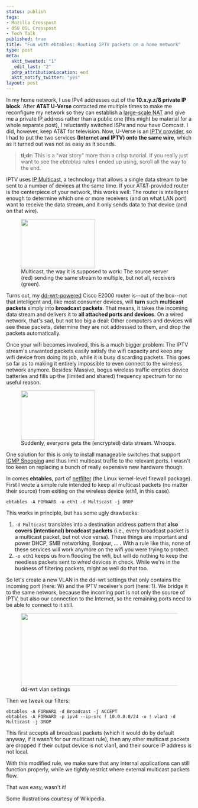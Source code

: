 ```yaml
--- 
status: publish
tags: 
- Mozilla Crosspost
- OSU OSL Crosspost
- Tech Talk
published: true
title: "Fun with ebtables: Routing IPTV packets on a home network"
type: post
meta: 
  aktt_tweeted: "1"
  _edit_last: "2"
  pdrp_attributionLocation: end
  aktt_notify_twitter: "yes"
layout: post
---
```

In my home network, I use IPv4 addresses out of the <strong>10.x.y.z/8 private IP block</strong>. After <strong>AT&T U-Verse</strong> contacted me multiple times to make me reconfigure my network so they can establish a <a href="http://en.wikipedia.org/wiki/Large-scale_NAT">large-scale NAT</a> and give me a private IP address rather than a public one (this might be material for a whole separate post), I reluctantly switched ISPs and now have Comcast. I did, however, keep AT&T for television. Now, U-Verse is an <a href="http://en.wikipedia.org/wiki/IPTV">IPTV provider</a>, so I had to put the two services <strong>(Internet and IPTV) onto the same wire</strong>, which as it turned out was not as easy as it sounds.
<!--more-->

<blockquote><strong title="Too long, didn't read">tl;dr:</strong> This is a "war story" more than a crisp tutorial. If you really just want to see the <em>ebtables</em> rules I ended up using, scroll all the way to the end.</blockquote>

IPTV uses <a href="http://en.wikipedia.org/wiki/IP_multicast">IP Multicast</a>, a technology that allows a single data stream to be sent to a number of devices at the same time. If your AT&T-provided router is the centerpiece of your network, this works well: The router is intelligent enough to determine which one or more receivers (and on what LAN port) want to receive the data stream, and it only sends data to that device (and on that wire).

<figure class="img-label">
<img src="http://fredericiana.com/wp-content/uploads/2012/05/multicast.png" alt="" title="IP Multicast" width="200" height="133" class="alignnone size-full wp-image-4932" /><!--
--><figcaption>Multicast, the way it is supposed to work: The source server (red) sending the same stream to multiple, but not all, receivers (green).</figcaption>
</figure>

Turns out, my <a href="http://dd-wrt.com/">dd-wrt-powered</a> Cisco E2000 router is--out of the box--not that intelligent and, like most consumer devices, will <strong>turn</strong> such <strong>multicast packets</strong> simply into <strong>broadcast packets</strong>. That means, it takes the incoming data stream and delivers it to <strong>all attached ports and devices</strong>. On a wired network, that's sad, but not too big a deal: Other computers and devices will see these packets, determine they are not addressed to them, and drop the packets automatically.

Once your wifi becomes involved, this is a much bigger problem: The IPTV stream's unwanted packets easily satisfy the wifi capacity and keep any wifi device from doing its job, while it is busy discarding packets. This goes so far as to making it entirely impossible to even connect to the wireless network anymore. Besides: Massive, bogus wireless traffic empties device batteries and fills up the (limited and shared) frequency spectrum for no useful reason.

<figure class="img-label">
<img src="http://fredericiana.com/wp-content/uploads/2012/05/broadcast.png" alt="" title="Broadcast" width="200" height="133" class="alignnone size-full wp-image-4939" /><!--
--><figcaption>Suddenly, everyone gets the (encrypted) data stream. Whoops.</figcaption>
</figure>

One solution for this is only to install manageable switches that support <a href="http://en.wikipedia.org/wiki/IGMP_snooping">IGMP Snooping</a> and thus limit multicast traffic to the relevant ports. I wasn't too keen on replacing a bunch of really expensive new hardware though.

In comes <strong>ebtables</strong>, part of <a href="http://en.wikipedia.org/wiki/Netfilter">netfilter</a> (the Linux kernel-level firewall package). First I wrote a simple rule intended to keep all multicast packets (no matter their source) from exiting on the wireless device (eth1, in this case).

<pre><code>ebtables -A FORWARD -o eth1 -d Multicast -j DROP</code></pre>

This works in principle, but has some ugly drawbacks:
<ol>
	<li><code>-d Multicast</code> translates into a destination address pattern that <strong>also covers (intentional) broadcast packets</strong> (i.e., every broadcast packet is a multicast packet, but not vice versa). These things are important and power DHCP, SMB networking, Bonjour, ... . With a rule like this, none of these services will work anymore on the wifi you were trying to protect.</li>
	<li><code>-o eth1</code> keeps us from flooding the wifi, but will do nothing to keep the needless packets sent to <em>wired</em> devices in check. While we're in the business of filtering packets, might as well do that too.</li>
</ol>

So let's create a new VLAN in the dd-wrt settings that only contains the incoming port (here: W) and the IPTV receiver's port (here: 1). We bridge it to the same network, because the incoming port is not only the source of IPTV, but also our connection to the Internet, so the remaining ports need to be able to connect to it still.

<figure class="img-label">
<img src="http://fredericiana.com/wp-content/uploads/2012/05/dd-wrt-vlan.jpg" alt="" title="dd-wrt: New vlan" width="550" height="197" class="alignnone size-full wp-image-4951" /><!--
--><figcaption>dd-wrt vlan settings</figcaption>
</figure>

Then we tweak our filters:

<pre><code>ebtables -A FORWARD -d Broadcast -j ACCEPT
ebtables -A FORWARD -p ipv4 --ip-src ! 10.0.0.0/24 -o ! vlan1 -d Multicast -j DROP</code></pre>

This first accepts all broadcast packets (which it would do by default anyway, if it wasn't for our multicast rule), then any other multicast packets are dropped if their output device is not vlan1, and their source IP address is not local.

With this modified rule, we make sure that any internal applications can still function properly, while we tightly restrict where external multicast packets flow.

That was easy, wasn't it!

<p class="credits">Some illustrations courtesy of Wikipedia.</p>
